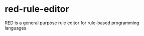 red-rule-editor
===============

RED is a general purpose rule editor for rule-based programming languages.
